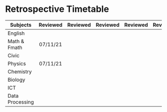 # Retrospective Timetable
| Subjects        | Reviewed | Reviewed | Reviewed | Reviewed | Reviewed |     |
| --------------- |:--------:| -------- | -------- | -------- | -------- | --- |
| English         |          |          |          |          |          |     |
| Math & Fmath    | 07/11/21 |          |          |          |          |     |
| Civic           |          |          |          |          |          |     |
| Physics         | 07/11/21 |          |          |          |          |     |
| Chemistry       |          |          |          |          |          |     |
| Biology         |          |          |          |          |          |     |
| ICT             |          |          |          |          |          |     |
| Data Processing |          |          |          |          |          |     |
